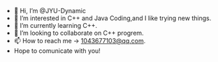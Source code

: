 - 👋 Hi, I’m @JYU-Dynamic
- 👀 I’m interested in C++ and Java Coding,and I like trying new things.
- 🌱 I’m currently learning C++.
- 💞️ I’m looking to collaborate on C++ progrem.
- 📫 How to reach me -> 1043677103@qq.com.
- Hope to comunicate with you!

<!---
JYU-Dynamic/JYU-Dynamic is a ✨ special ✨ repository because its `README.md` (this file) appears on your GitHub profile.
You can click the Preview link to take a look at your changes.
--->
